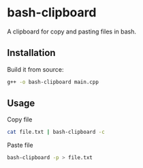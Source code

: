 # bash-clipboard
A clipboard for copy and pasting files in bash.

## Installation

Build it from source:
```bash
g++ -o bash-clipboard main.cpp
```

## Usage

Copy file
```bash
cat file.txt | bash-clipboard -c 
```

Paste file
```bash
bash-clipboard -p > file.txt
```
